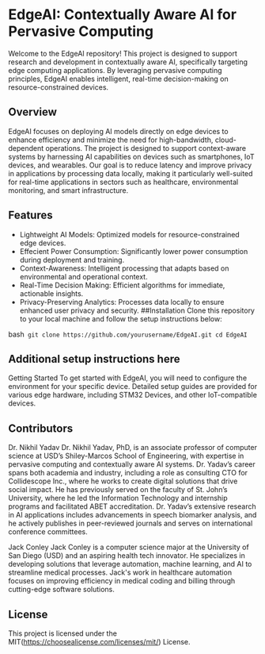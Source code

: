 # EdgeAI: Contextually Aware AI for Pervasive Computing
Welcome to the EdgeAI repository! This project is designed to support research and development in contextually aware AI, specifically targeting edge computing applications. By leveraging pervasive computing principles, EdgeAI enables intelligent, real-time decision-making on resource-constrained devices.

## Overview
EdgeAI focuses on deploying AI models directly on edge devices to enhance efficiency and minimize the need for high-bandwidth, cloud-dependent operations. The project is designed to support context-aware systems by harnessing AI capabilities on devices such as smartphones, IoT devices, and wearables. Our goal is to reduce latency and improve privacy in applications by processing data locally, making it particularly well-suited for real-time applications in sectors such as healthcare, environmental monitoring, and smart infrastructure.

## Features
+ Lightweight AI Models: Optimized models for resource-constrained edge devices.
+ Effecient Power Consumption: Significantly lower power consumption during deployment and training.
+ Context-Awareness: Intelligent processing that adapts based on environmental and operational context.
+ Real-Time Decision Making: Efficient algorithms for immediate, actionable insights.
+ Privacy-Preserving Analytics: Processes data locally to ensure enhanced user privacy and security.
##Installation
Clone this repository to your local machine and follow the setup instructions below:

bash```
git clone https://github.com/yourusername/EdgeAI.git
cd EdgeAI```
## Additional setup instructions here
Getting Started
To get started with EdgeAI, you will need to configure the environment for your specific device. Detailed setup guides are provided for various edge hardware, including STM32 Devices, and other IoT-compatible devices.

## Contributors
Dr. Nikhil Yadav
Dr. Nikhil Yadav, PhD, is an associate professor of computer science at USD’s Shiley-Marcos School of Engineering, with expertise in pervasive computing and contextually aware AI systems. Dr. Yadav’s career spans both academia and industry, including a role as consulting CTO for Collidescope Inc., where he works to create digital solutions that drive social impact. He has previously served on the faculty of St. John’s University, where he led the Information Technology and internship programs and facilitated ABET accreditation. Dr. Yadav’s extensive research in AI applications includes advancements in speech biomarker analysis, and he actively publishes in peer-reviewed journals and serves on international conference committees.

Jack Conley
Jack Conley is a computer science major at the University of San Diego (USD) and an aspiring health tech innovator. He specializes in developing solutions that leverage automation, machine learning, and AI to streamline medical processes. Jack's work in healthcare automation focuses on improving efficiency in medical coding and billing through cutting-edge software solutions.

## License
This project is licensed under the MIT(https://choosealicense.com/licenses/mit/) License.
